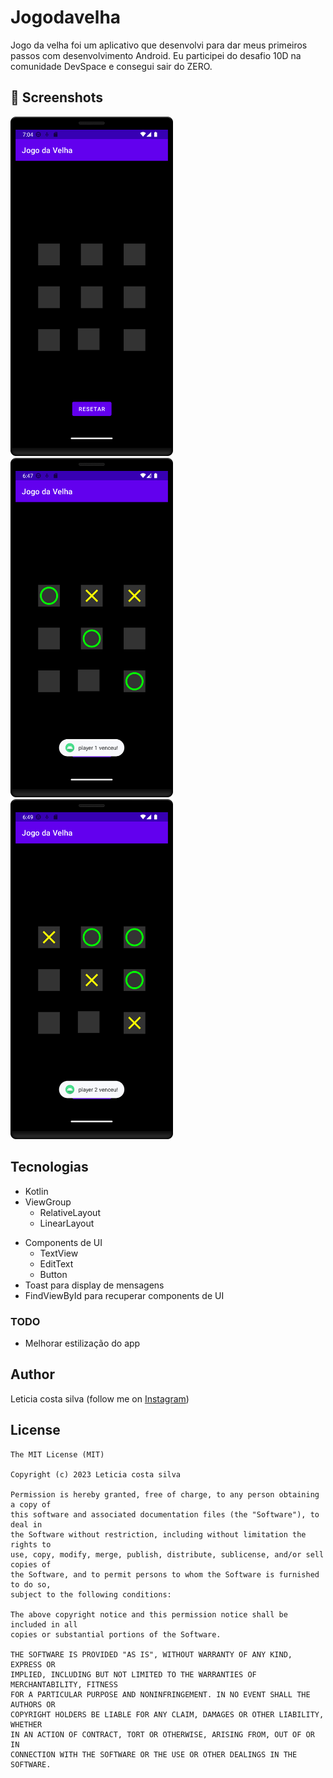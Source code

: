 # Jogodavelha


Jogo da velha foi um aplicativo que desenvolvi para dar meus primeiros passos com desenvolvimento Android. Eu participei do desafio 10D na comunidade DevSpace e consegui sair do ZERO. 

## :camera_flash: Screenshots
<!-- You can add more screenshots here if you like -->
<img src="/result/IMAGE1.png" width="260">&emsp;<img src="/result/IMAGE2.png" width="260">&emsp;<img src="/result/IMAGE3.png" width="260">

## Tecnologias
* Kotlin
* ViewGroup
    * RelativeLayout
    * LinearLayout
- Components de UI
    - TextView
    - EditText
    - Button
- Toast para display de mensagens
- FindViewById para recuperar components de UI

### TODO
- Melhorar estilização do app

## Author
Leticia costa silva (follow me on [Instagram](https://www.instagram.com/leticia_costae/))

## License
```
The MIT License (MIT)

Copyright (c) 2023 Leticia costa silva

Permission is hereby granted, free of charge, to any person obtaining a copy of
this software and associated documentation files (the "Software"), to deal in
the Software without restriction, including without limitation the rights to
use, copy, modify, merge, publish, distribute, sublicense, and/or sell copies of
the Software, and to permit persons to whom the Software is furnished to do so,
subject to the following conditions:

The above copyright notice and this permission notice shall be included in all
copies or substantial portions of the Software.

THE SOFTWARE IS PROVIDED "AS IS", WITHOUT WARRANTY OF ANY KIND, EXPRESS OR
IMPLIED, INCLUDING BUT NOT LIMITED TO THE WARRANTIES OF MERCHANTABILITY, FITNESS
FOR A PARTICULAR PURPOSE AND NONINFRINGEMENT. IN NO EVENT SHALL THE AUTHORS OR
COPYRIGHT HOLDERS BE LIABLE FOR ANY CLAIM, DAMAGES OR OTHER LIABILITY, WHETHER
IN AN ACTION OF CONTRACT, TORT OR OTHERWISE, ARISING FROM, OUT OF OR IN
CONNECTION WITH THE SOFTWARE OR THE USE OR OTHER DEALINGS IN THE SOFTWARE.
